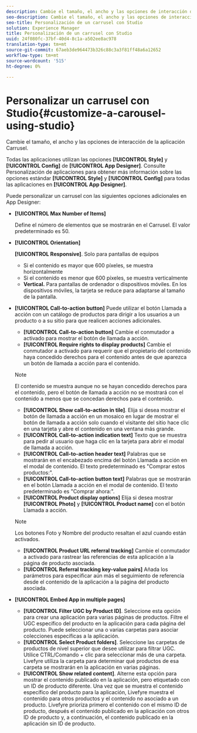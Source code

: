 ```yaml
---
description: Cambie el tamaño, el ancho y las opciones de interacción de la aplicación Carrusel.
seo-description: Cambie el tamaño, el ancho y las opciones de interacción de la aplicación Carrusel.
seo-title: Personalización de un carrusel con Studio
solution: Experience Manager
title: Personalización de un carrusel con Studio
uuid: 24f080fc-37bf-40d4-8c1a-a502ee8ac978
translation-type: tm+mt
source-git-commit: 67aeb3de964473b326c88c3a3f81ff48a6a12652
workflow-type: tm+mt
source-wordcount: '515'
ht-degree: 0%

---
```



# Personalizar un carrusel con Studio{#customize-a-carousel-using-studio}

Cambie el tamaño, el ancho y las opciones de interacción de la aplicación Carrusel.

Todas las aplicaciones utilizan las opciones **[!UICONTROL Style]** y **[!UICONTROL Config]** de **[!UICONTROL App Designer]**. Consulte Personalización de aplicaciones para obtener más información sobre las opciones estándar **[!UICONTROL Style]** y **[!UICONTROL Config]** para todas las aplicaciones en **[!UICONTROL App Designer]**.

Puede personalizar un carrusel con las siguientes opciones adicionales en App Designer:

* **[!UICONTROL Max Number of Items]**

   Define el número de elementos que se mostrarán en el Carrusel. El valor predeterminado es 50.

* **[!UICONTROL Orientation]**

   **[!UICONTROL Responsive]**. Solo para pantallas de equipos

   * Si el contenido es mayor que 600 píxeles, se muestra horizontalmente
   * Si el contenido es menor que 600 píxeles, se muestra verticalmente
   * **Vertical.** Para pantallas de ordenador o dispositivos móviles. En los dispositivos móviles, la tarjeta se reduce para adaptarse al tamaño de la pantalla.

* **[!UICONTROL Call-to-action button]** Puede utilizar el botón Llamada a acción con un catálogo de productos para dirigir a los usuarios a un producto o a su sitio para que realicen acciones adicionales.

   * **[!UICONTROL Call-to-action button]** Cambie el conmutador a activado para mostrar el botón de llamada a acción.
   * **[!UICONTROL Require rights to display products]** Cambie el conmutador a activado para requerir que el propietario del contenido haya concedido derechos para el contenido antes de que aparezca un botón de llamada a acción para el contenido.

   >[!NOTE]
   >
   >El contenido se muestra aunque no se hayan concedido derechos para el contenido, pero el botón de llamada a acción no se mostrará con el contenido a menos que se concedan derechos para el contenido.

   * **[!UICONTROL Show call-to-action in tile]**. Elija si desea mostrar el botón de llamada a acción en un mosaico en lugar de mostrar el botón de llamada a acción solo cuando el visitante del sitio hace clic en una tarjeta y abre el contenido en una ventana más grande.
   * **[!UICONTROL Call-to-action indication text]** Texto que se muestra para pedir al usuario que haga clic en la tarjeta para abrir el modal de llamada a acción.
   * **[!UICONTROL Call-to-action header text]** Palabras que se mostrarán en el encabezado encima del botón Llamada a acción en el modal de contenido. El texto predeterminado es &quot;Comprar estos productos:&quot;.
   * **[!UICONTROL Call-to-action button text]** Palabras que se mostrarán en el botón Llamada a acción en el modal de contenido. El texto predeterminado es &quot;Comprar ahora:&quot;.
   * **[!UICONTROL Product display options]** Elija si desea mostrar  **[!UICONTROL Photo]** y  **[!UICONTROL Product name]** con el botón Llamada a acción.

   >[!NOTE]
   >
   >Los botones Foto y Nombre del producto resaltan el azul cuando están activados.

   * **[!UICONTROL Product URL referral tracking]** Cambie el conmutador a activado para rastrear las referencias de esta aplicación a la página de producto asociada.
   * **[!UICONTROL Referral tracking key-value pairs]** Añada los parámetros para especificar aún más el seguimiento de referencia desde el contenido de la aplicación a la página del producto asociada.



* **[!UICONTROL Embed App in multiple pages]**

   * **[!UICONTROL Filter UGC by Product ID]**. Seleccione esta opción para crear una aplicación para varias páginas de productos. Filtre el UGC específico del producto en la aplicación para cada página del producto. Puede seleccionar una o varias carpetas para asociar colecciones específicas a la aplicación.
   * **[!UICONTROL Select Product folders]**. Seleccione las carpetas de productos de nivel superior que desee utilizar para filtrar UGC. Utilice CTRL/Comando + clic para seleccionar más de una carpeta. Livefyre utiliza la carpeta para determinar qué productos de esa carpeta se mostrarán en la aplicación en varias páginas.
   * **[!UICONTROL Show related content]**. Alterne esta opción para mostrar el contenido publicado en la aplicación, pero etiquetado con un ID de producto diferente. Una vez que se muestra el contenido específico del producto para la aplicación, Livefyre muestra el contenido para otros productos y el contenido no asociado a un producto. Livefyre prioriza primero el contenido con el mismo ID de producto, después el contenido publicado en la aplicación con otros ID de producto y, a continuación, el contenido publicado en la aplicación sin ID de producto.
